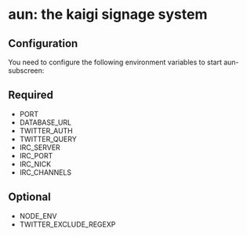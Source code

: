 # aun: the kaigi signage system

## Configuration

You need to configure the following environment variables to start aun-subscreen:

## Required

* PORT
* DATABASE_URL
* TWITTER_AUTH
* TWITTER_QUERY
* IRC_SERVER
* IRC_PORT
* IRC_NICK
* IRC_CHANNELS

## Optional

* NODE_ENV
* TWITTER_EXCLUDE_REGEXP
